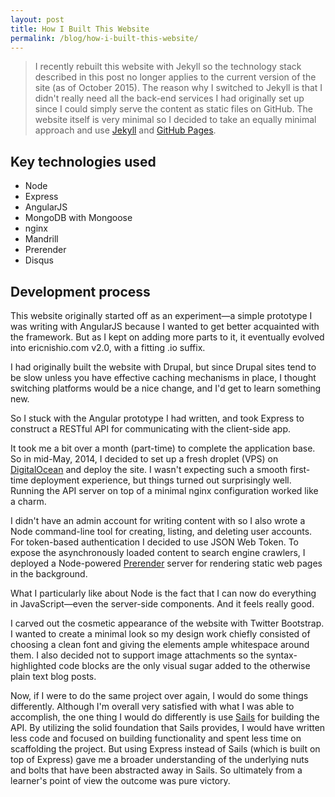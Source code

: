 ```yaml
---
layout: post
title: How I Built This Website
permalink: /blog/how-i-built-this-website/
---
```


> I recently rebuilt this website with Jekyll so the technology stack described
> in this post no longer applies to the current version of the site (as of
> October 2015). The reason why I switched to Jekyll is that I didn't really
> need all the back-end services I had originally set up since I could simply
> serve the content as static files on GitHub. The website itself is very
> minimal so I decided to take an equally minimal approach and use
> [Jekyll](https://jekyllrb.com) and [GitHub Pages](https://pages.github.com).

## Key technologies used

* Node
* Express
* AngularJS
* MongoDB with Mongoose
* nginx
* Mandrill
* Prerender
* Disqus

## Development process

This website originally started off as an experiment—a simple prototype I was
writing with AngularJS because I wanted to get better acquainted with the
framework. But as I kept on adding more parts to it, it eventually evolved
into ericnishio.com v2.0, with a fitting .io suffix.

I had originally built the website with Drupal, but since Drupal sites tend to
be slow unless you have effective caching mechanisms in place, I thought
switching platforms would be a nice change, and I'd get to learn something
new.

So I stuck with the Angular prototype I had written, and took Express to
construct a RESTful API for communicating with the client-side app.

It took me a bit over a month (part-time) to complete the application base. So
in mid-May,  2014, I decided to set up a fresh droplet (VPS) on [DigitalOcean](https://www.digitalocean.com/?refcode=fbbb0e38c242) and deploy
the site. I wasn't expecting such a smooth first-time deployment experience,
but things turned out surprisingly well. Running the API server on top of a
minimal nginx configuration worked like a charm.

I didn't have an admin account for writing content with so I also wrote a Node
command-line tool for creating, listing, and deleting user accounts. For
token-based authentication I decided to use JSON Web Token. To expose the
asynchronously loaded content to search engine crawlers, I deployed a
Node-powered [Prerender](http://prerender.io) server for rendering static web
pages in the background.

What I particularly like about Node is the fact that I can now do everything
in JavaScript—even the server-side components. And it feels really good.

I carved out the cosmetic appearance of the website with Twitter Bootstrap. I
wanted to create a minimal look so my design work chiefly consisted of
choosing a clean font and giving the elements ample whitespace around them. I
also decided not to support image attachments so the syntax-highlighted code
blocks are the only visual sugar added to the otherwise plain text blog posts.

Now, if I were to do the same project over again, I would do some things
differently. Although I'm overall very satisfied with what I was able to
accomplish, the one thing I would do differently is use
[Sails](http://sailsjs.org) for building the API. By utilizing the solid
foundation that Sails provides, I would have written less code and focused on
building functionality and spent less time on scaffolding the project. But
using Express instead of Sails (which is built on top of Express) gave me a
broader understanding of the underlying nuts and bolts that have been
abstracted away in Sails. So ultimately from a learner's point of view the
outcome was pure victory.
